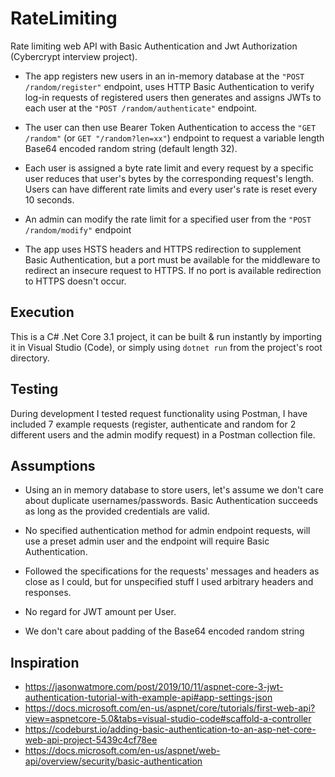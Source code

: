 # RateLimiting
 Rate limiting web API with Basic Authentication and Jwt Authorization (Cybercrypt interview project).

* The app registers new users in an in-memory database at the 
 `"POST /random/register"` endpoint, uses HTTP Basic Authentication to verify log-in requests of registered users then generates and assigns JWTs to each user at the `"POST /random/authenticate"` endpoint. 

* The user can then use Bearer Token Authentication to access the `"GET /random"` (or `GET "/random?len=xx"`) endpoint to request a variable length Base64 encoded random string (default length 32). 

* Each user is assigned a byte rate limit and every request by a specific user reduces that user's bytes by the corresponding request's length. Users can have different rate limits and every user's rate is reset every 10 seconds.

* An admin can modify the rate limit for a specified user from the `"POST /random/modify"` endpoint 

* The app uses HSTS headers and HTTPS redirection to supplement Basic Authentication, but a port must be available for the middleware to redirect an insecure request to HTTPS. If no port is available redirection to HTTPS doesn't occur.

## Execution
 This is a C# .Net Core 3.1 project, it can be built & run instantly by importing it in Visual Studio (Code), or simply using `dotnet run` from the project's root directory.

## Testing
 During development I tested request functionality using Postman, I have included 7 example requests (register, authenticate and random for 2 different users and the admin modify request) in a Postman collection file.

## Assumptions
* Using an in memory database to store users, let's assume we don't care about duplicate usernames/passwords. Basic Authentication succeeds as long as the provided credentials are valid.

* No specified authentication method for admin endpoint requests, will use a preset admin user and the endpoint will require Basic Authentication.

* Followed the specifications for the requests' messages and headers as close as I could, but for unspecified stuff I used arbitrary headers and responses.

* No regard for JWT amount per User.

* We don't care about padding of the Base64 encoded random string

## Inspiration 
* https://jasonwatmore.com/post/2019/10/11/aspnet-core-3-jwt-authentication-tutorial-with-example-api#app-settings-json
* https://docs.microsoft.com/en-us/aspnet/core/tutorials/first-web-api?view=aspnetcore-5.0&tabs=visual-studio-code#scaffold-a-controller
* https://codeburst.io/adding-basic-authentication-to-an-asp-net-core-web-api-project-5439c4cf78ee
* https://docs.microsoft.com/en-us/aspnet/web-api/overview/security/basic-authentication
